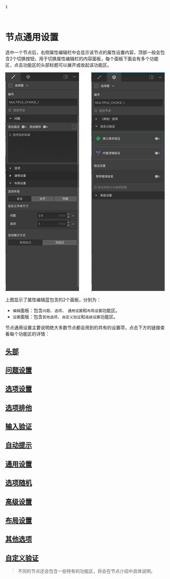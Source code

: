 ```index
1
```
```tag

```
```summary

```
# 节点通用设置

选中一个节点后，右侧属性编辑栏中会显示该节点的属性设置内容，顶部一般会包含2个切换按钮，用于切换属性编辑栏的内容面板，每个面板下面会有多个功能区，点击功能区的头部标题可以展开或收起该功能区。

<img src='./images/concept.png'>

上图显示了属性编辑蓝包含的2个面板，分别为：
+ `编辑`面板：包含`问题`、`选项`、 `通用设置`和`布局设置`功能区。
+ `设置`面板：包含`其他选项`、`自定义验证`和`高级设置`功能区。
  
节点通用设置主要说明绝大多数节点都会用到的共有的设置项，点击下方的链接查看每个功能区的详情：

## [头部](./header.md)
## [问题设置](./question.md)
## [选项设置](./option.md)
## [选项排他](./option-exclude.md)
## [输入验证](./input-validation.md)
## [自动提示](./auto-complete.md)
## [通用设置](./common.md)
## [选项随机](./option-random.md)
## [高级设置](./advanced.md)
## [布局设置](./layout.md)
## [其他选项](./other-option.md)
## [自定义验证](./custom-validation.md)

> 不同的节点还会包含一些特有的功能区，将会在节点介绍中具体说明。